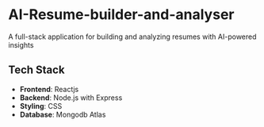 # AI-Resume-builder-and-analyser
A full-stack application for building and analyzing resumes with AI-powered insights
## Tech Stack
- **Frontend**: Reactjs
- **Backend**: Node.js with Express
- **Styling**: CSS
- **Database**: Mongodb Atlas
